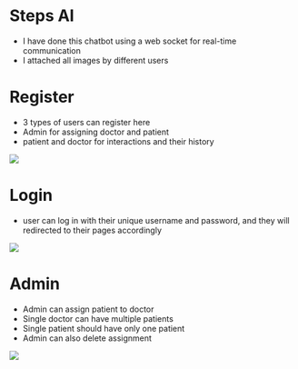 <h1>Steps AI</h1>
<ul>
  <li>I have done this chatbot using a web socket for real-time communication</li>
  <li>I attached all images by different users </li>
</ul>

<h1>Register </h1>
<ul>
  <li>
    3 types of users can register here
  </li>
  <li>
    Admin for assigning doctor and patient
  </li>
  <li>patient and doctor for interactions and their history</li>
</ul>
<img src="https://github.com/user-attachments/assets/21890c45-b7fb-49b3-8233-a2b8f3d67287"/>


<h1>Login</h1>
<ul>
  <li>user can log in with their unique username and password, and they will redirected to their pages accordingly</li>
</ul>
<img src="https://github.com/user-attachments/assets/0c725c3f-6de7-4565-8265-681e4eede0cd">


<h1>Admin</h1>
<ul>
  <li>
  Admin can assign patient to doctor
  </li>
<li>Single doctor can have multiple patients</li>
  <li>Single patient should have only one patient</li>
  <li>Admin can also delete assignment</li>
</ul>
<img src="https://github.com/user-attachments/assets/8261d03c-5cdd-466c-b8cb-af3d43ad8f70">



 
 
